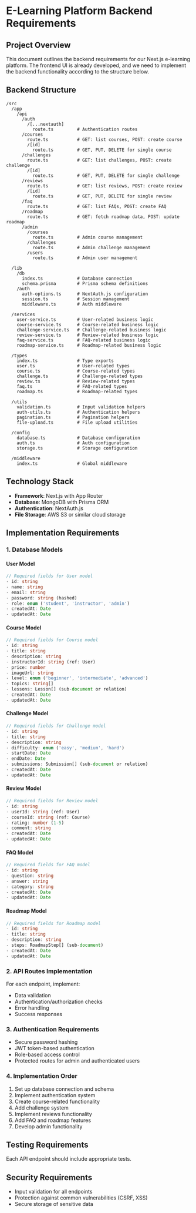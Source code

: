 # E-Learning Platform Backend Requirements

## Project Overview
This document outlines the backend requirements for our Next.js e-learning platform. The frontend UI is already developed, and we need to implement the backend functionality according to the structure below.

## Backend Structure
```
/src
  /app
    /api
      /auth
        /[...nextauth]
          route.ts         # Authentication routes
      /courses
        route.ts           # GET: list courses, POST: create course
        /[id]
          route.ts         # GET, PUT, DELETE for single course
      /challenges
        route.ts           # GET: list challenges, POST: create challenge
        /[id]
          route.ts         # GET, PUT, DELETE for single challenge
      /reviews
        route.ts           # GET: list reviews, POST: create review
        /[id]
          route.ts         # GET, PUT, DELETE for single review
      /faq
        route.ts           # GET: list FAQs, POST: create FAQ
      /roadmap
        route.ts           # GET: fetch roadmap data, POST: update roadmap
      /admin
        /courses
          route.ts         # Admin course management
        /challenges
          route.ts         # Admin challenge management
        /users
          route.ts         # Admin user management

  /lib
    /db
      index.ts             # Database connection
      schema.prisma        # Prisma schema definitions
    /auth
      auth-options.ts      # NextAuth.js configuration
      session.ts           # Session management
      middleware.ts        # Auth middleware

  /services
    user-service.ts        # User-related business logic
    course-service.ts      # Course-related business logic
    challenge-service.ts   # Challenge-related business logic
    review-service.ts      # Review-related business logic
    faq-service.ts         # FAQ-related business logic
    roadmap-service.ts     # Roadmap-related business logic

  /types
    index.ts               # Type exports
    user.ts                # User-related types
    course.ts              # Course-related types
    challenge.ts           # Challenge-related types
    review.ts              # Review-related types
    faq.ts                 # FAQ-related types
    roadmap.ts             # Roadmap-related types

  /utils
    validation.ts          # Input validation helpers
    auth-utils.ts          # Authentication helpers
    pagination.ts          # Pagination helpers
    file-upload.ts         # File upload utilities

  /config
    database.ts            # Database configuration
    auth.ts                # Auth configuration
    storage.ts             # Storage configuration

  /middleware
    index.ts               # Global middleware
```

## Technology Stack
- **Framework**: Next.js with App Router
- **Database**: MongoDB with Prisma ORM
- **Authentication**: NextAuth.js
- **File Storage**: AWS S3 or similar cloud storage

## Implementation Requirements

### 1. Database Models

#### User Model
```typescript
// Required fields for User model
- id: string
- name: string
- email: string
- password: string (hashed)
- role: enum ('student', 'instructor', 'admin')
- createdAt: Date
- updatedAt: Date
```

#### Course Model
```typescript
// Required fields for Course model
- id: string
- title: string
- description: string
- instructorId: string (ref: User)
- price: number
- imageUrl: string
- level: enum ('beginner', 'intermediate', 'advanced')
- topics: string[]
- lessons: Lesson[] (sub-document or relation)
- createdAt: Date
- updatedAt: Date
```

#### Challenge Model
```typescript
// Required fields for Challenge model
- id: string
- title: string
- description: string
- difficulty: enum ('easy', 'medium', 'hard')
- startDate: Date
- endDate: Date
- submissions: Submission[] (sub-document or relation)
- createdAt: Date
- updatedAt: Date
```

#### Review Model
```typescript
// Required fields for Review model
- id: string
- userId: string (ref: User)
- courseId: string (ref: Course)
- rating: number (1-5)
- comment: string
- createdAt: Date
- updatedAt: Date
```

#### FAQ Model
```typescript
// Required fields for FAQ model
- id: string
- question: string
- answer: string
- category: string
- createdAt: Date
- updatedAt: Date
```

#### Roadmap Model
```typescript
// Required fields for Roadmap model
- id: string
- title: string
- description: string
- steps: RoadmapStep[] (sub-document)
- createdAt: Date
- updatedAt: Date
```

### 2. API Routes Implementation

For each endpoint, implement:
- Data validation
- Authentication/authorization checks
- Error handling
- Success responses

### 3. Authentication Requirements
- Secure password hashing
- JWT token-based authentication
- Role-based access control
- Protected routes for admin and authenticated users

### 4. Implementation Order
1. Set up database connection and schema
2. Implement authentication system
3. Create course-related functionality
4. Add challenge system
5. Implement reviews functionality
6. Add FAQ and roadmap features
7. Develop admin functionality

## Testing Requirements
Each API endpoint should include appropriate tests.

## Security Requirements
- Input validation for all endpoints
- Protection against common vulnerabilities (CSRF, XSS)
- Secure storage of sensitive data